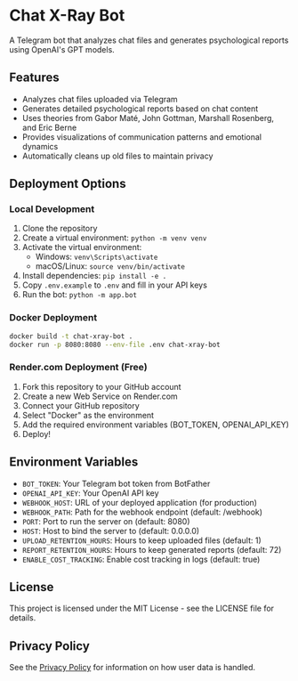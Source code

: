 # Chat X-Ray Bot

A Telegram bot that analyzes chat files and generates psychological reports using OpenAI's GPT models.

## Features

- Analyzes chat files uploaded via Telegram
- Generates detailed psychological reports based on chat content
- Uses theories from Gabor Maté, John Gottman, Marshall Rosenberg, and Eric Berne
- Provides visualizations of communication patterns and emotional dynamics
- Automatically cleans up old files to maintain privacy

## Deployment Options

### Local Development

1. Clone the repository
2. Create a virtual environment: `python -m venv venv`
3. Activate the virtual environment: 
   - Windows: `venv\Scripts\activate`
   - macOS/Linux: `source venv/bin/activate`
4. Install dependencies: `pip install -e .`
5. Copy `.env.example` to `.env` and fill in your API keys
6. Run the bot: `python -m app.bot`

### Docker Deployment

```bash
docker build -t chat-xray-bot .
docker run -p 8080:8080 --env-file .env chat-xray-bot
```

### Render.com Deployment (Free)

1. Fork this repository to your GitHub account
2. Create a new Web Service on Render.com
3. Connect your GitHub repository
4. Select "Docker" as the environment
5. Add the required environment variables (BOT_TOKEN, OPENAI_API_KEY)
6. Deploy!

## Environment Variables

- `BOT_TOKEN`: Your Telegram bot token from BotFather
- `OPENAI_API_KEY`: Your OpenAI API key
- `WEBHOOK_HOST`: URL of your deployed application (for production)
- `WEBHOOK_PATH`: Path for the webhook endpoint (default: /webhook)
- `PORT`: Port to run the server on (default: 8080)
- `HOST`: Host to bind the server to (default: 0.0.0.0)
- `UPLOAD_RETENTION_HOURS`: Hours to keep uploaded files (default: 1)
- `REPORT_RETENTION_HOURS`: Hours to keep generated reports (default: 72)
- `ENABLE_COST_TRACKING`: Enable cost tracking in logs (default: true)

## License

This project is licensed under the MIT License - see the LICENSE file for details.

## Privacy Policy

See the [Privacy Policy](docs/privacy_policy.md) for information on how user data is handled. 